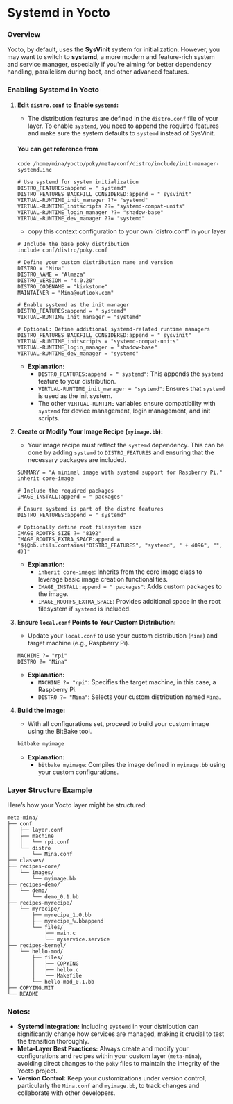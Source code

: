 # **Systemd in Yocto**

### **Overview**
Yocto, by default, uses the **SysVinit** system for initialization. However, you may want to switch to **systemd**, a more modern and feature-rich system and service manager, especially if you're aiming for better dependency handling, parallelism during boot, and other advanced features.

### **Enabling Systemd in Yocto**

1. **Edit `distro.conf` to Enable `systemd`:**
   - The distribution features are defined in the `distro.conf` file of your layer. To enable `systemd`, you need to append the required features and make sure the system defaults to `systemd` instead of SysVinit.
   #### You can get reference from 
    ```
    code /home/mina/yocto/poky/meta/conf/distro/include/init-manager-systemd.inc 
    ```
    ```
    # Use systemd for system initialization
    DISTRO_FEATURES:append = " systemd"
    DISTRO_FEATURES_BACKFILL_CONSIDERED:append = " sysvinit"
    VIRTUAL-RUNTIME_init_manager ??= "systemd"
    VIRTUAL-RUNTIME_initscripts ??= "systemd-compat-units"
    VIRTUAL-RUNTIME_login_manager ??= "shadow-base"
    VIRTUAL-RUNTIME_dev_manager ??= "systemd"

    ```

    - copy this context configuration to your own `distro.conf' in your layer



   ```bitbake
   # Include the base poky distribution
   include conf/distro/poky.conf
   
   # Define your custom distribution name and version
   DISTRO = "Mina"
   DISTRO_NAME = "Almaza"
   DISTRO_VERSION = "4.0.20"
   DISTRO_CODENAME = "kirkstone"
   MAINTAINER = "Mina@outlook.com"

   # Enable systemd as the init manager
   DISTRO_FEATURES:append = " systemd"
   VIRTUAL-RUNTIME_init_manager = "systemd"
   
   # Optional: Define additional systemd-related runtime managers
   DISTRO_FEATURES_BACKFILL_CONSIDERED:append = " sysvinit"
   VIRTUAL-RUNTIME_initscripts = "systemd-compat-units"
   VIRTUAL-RUNTIME_login_manager = "shadow-base"
   VIRTUAL-RUNTIME_dev_manager = "systemd"
   ```

   - **Explanation:**
     - `DISTRO_FEATURES:append = " systemd"`: This appends the `systemd` feature to your distribution.
     - `VIRTUAL-RUNTIME_init_manager = "systemd"`: Ensures that `systemd` is used as the init system.
     - The other `VIRTUAL-RUNTIME` variables ensure compatibility with `systemd` for device management, login management, and init scripts.

2. **Create or Modify Your Image Recipe (`myimage.bb`):**
   - Your image recipe must reflect the `systemd` dependency. This can be done by adding `systemd` to `DISTRO_FEATURES` and ensuring that the necessary packages are included.
   
   ```bitbake
   SUMMARY = "A minimal image with systemd support for Raspberry Pi."
   inherit core-image

   # Include the required packages
   IMAGE_INSTALL:append = " packages"

   # Ensure systemd is part of the distro features
   DISTRO_FEATURES:append = " systemd"

   # Optionally define root filesystem size
   IMAGE_ROOTFS_SIZE ?= "8192"
   IMAGE_ROOTFS_EXTRA_SPACE:append = "${@bb.utils.contains("DISTRO_FEATURES", "systemd", " + 4096", "", d)}"
   ```

   - **Explanation:**
     - `inherit core-image`: Inherits from the core image class to leverage basic image creation functionalities.
     - `IMAGE_INSTALL:append = " packages"`: Adds custom packages to the image.
     - `IMAGE_ROOTFS_EXTRA_SPACE`: Provides additional space in the root filesystem if `systemd` is included.

3. **Ensure `local.conf` Points to Your Custom Distribution:**
   - Update your `local.conf` to use your custom distribution (`Mina`) and target machine (e.g., Raspberry Pi).
   
   ```plaintext
   MACHINE ?= "rpi"
   DISTRO ?= "Mina"
   ```

   - **Explanation:**
     - `MACHINE ?= "rpi"`: Specifies the target machine, in this case, a Raspberry Pi.
     - `DISTRO ?= "Mina"`: Selects your custom distribution named `Mina`.

4. **Build the Image:**
   - With all configurations set, proceed to build your custom image using the BitBake tool.
   
   ```bash
   bitbake myimage
   ```

   - **Explanation:**
     - `bitbake myimage`: Compiles the image defined in `myimage.bb` using your custom configurations.

### **Layer Structure Example**

Here’s how your Yocto layer might be structured:

```plaintext
meta-mina/
├── conf
│   ├── layer.conf
│   ├── machine
│   │   └── rpi.conf
│   └── distro
│       └── Mina.conf
├── classes/
├── recipes-core/
│   └── images/
│       └── myimage.bb
├── recipes-demo/
│   └── demo/
│       └── demo_0.1.bb
├── recipes-myrecipe/
│   └── myrecipe/
│       ├── myrecipe_1.0.bb
│       ├── myrecipe_%.bbappend
│       └── files/
│           ├── main.c
│           └── myservice.service
├── recipes-kernel/
│   └── hello-mod/
│       ├── files/
│       │   ├── COPYING
│       │   ├── hello.c
│       │   └── Makefile
│       └── hello-mod_0.1.bb
├── COPYING.MIT
└── README
```

### **Notes:**
- **Systemd Integration:** Including `systemd` in your distribution can significantly change how services are managed, making it crucial to test the transition thoroughly.
- **Meta-Layer Best Practices:** Always create and modify your configurations and recipes within your custom layer (`meta-mina`), avoiding direct changes to the `poky` files to maintain the integrity of the Yocto project.
- **Version Control:** Keep your customizations under version control, particularly the `Mina.conf` and `myimage.bb`, to track changes and collaborate with other developers.
